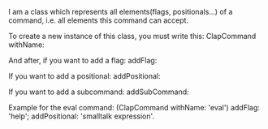I am a class which represents all elements(flags, positionals...) of a command, i.e. all elements this command can accept.

To create a new instance of this class, you must write this:
	ClapCommand withName: <commandName>
	
And after, if you want to add a flag:
	addFlag: <flagName>
	
If you want to add a positional:
	addPositional: <positionalName>
	
If you want to add a subcommand:
	addSubCommand: <subCommand>
	
Example for the eval command: 
	(ClapCommand withName: 'eval')
		addFlag: 'help';
		addPositional: 'smalltalk expression'.